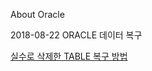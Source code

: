 About Oracle

2018-08-22 ORACLE 데이터 복구

[실수로 삭제한 TABLE 복구 방법](https://github.com/jyshine/TIL/blob/master/Debug/eclipse/debug)
